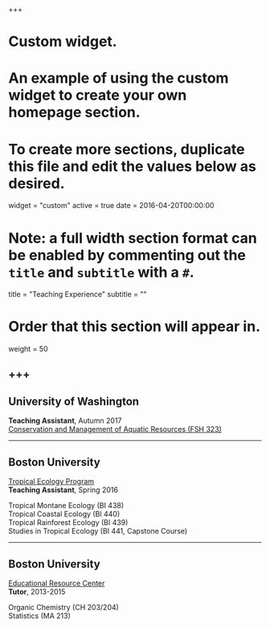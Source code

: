 +++
# Custom widget.
# An example of using the custom widget to create your own homepage section.
# To create more sections, duplicate this file and edit the values below as desired.
widget = "custom"
active = true
date = 2016-04-20T00:00:00

# Note: a full width section format can be enabled by commenting out the `title` and `subtitle` with a `#`.
title = "Teaching Experience"
subtitle = ""

# Order that this section will appear in.
weight = 50

+++
---
University of Washington
---
**Teaching Assistant**, Autumn 2017  
[Conservation and Management of Aquatic Resources (FSH 323)](https://fish.uw.edu/wp-content/uploads/sites/4/2019/08/Syllabus-FISH323_AUT2018.pdf)

---
Boston University
---
[Tropical Ecology Program](https://www.bu.edu/cecb/tep/)  
**Teaching Assistant**, Spring 2016
  
Tropical Montane Ecology (BI 438)  
Tropical Coastal Ecology (BI 440)  
Tropical Rainforest Ecology (BI 439)  
Studies in Tropical Ecology (BI 441, Capstone Course)

---
Boston University
---
[Educational Resource Center](https://www.bu.edu/erc/)  
**Tutor**, 2013-2015 
  
Organic Chemistry (CH 203/204)  
Statistics (MA 213)
